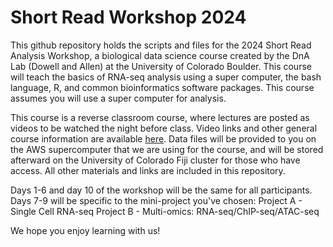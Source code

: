 # Short Read Workshop 2024

This github repository holds the scripts and files for the 2024 Short Read Analysis Workshop, a biological data science course created by the DnA Lab (Dowell and Allen) at the University of Colorado Boulder. This course will teach the basics of RNA-seq analysis using a super computer, the bash language, R, and common bioinformatics software packages. This course assumes you will use a super computer for analysis.

This course is a reverse classroom course, where lectures are posted as videos to be watched the night before class. Video links and other general course information are available [here](https://biodatasci.colorado.edu/shortread/sr2024/). Data files will be provided to you on the AWS supercomputer that we are using for the course, and will be stored afterward on the University of Colorado Fiji cluster for those who have access. All other materials and links are included in this repository.

Days 1-6 and day 10 of the workshop will be the same for all participants. Days 7-9 will be specific to the mini-project you've chosen:
Project A - Single Cell RNA-seq
Project B - Multi-omics: RNA-seq/ChIP-seq/ATAC-seq

We hope you enjoy learning with us!